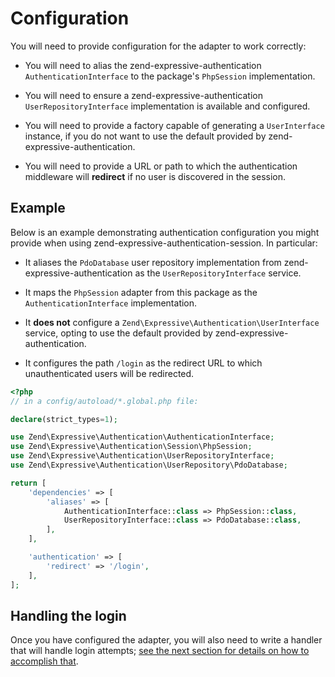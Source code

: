 # Configuration

You will need to provide configuration for the adapter to work correctly:

- You will need to alias the zend-expressive-authentication
  `AuthenticationInterface` to the package's `PhpSession` implementation.

- You will need to ensure a zend-expressive-authentication
  `UserRepositoryInterface` implementation is available and configured.

- You will need to provide a factory capable of generating a `UserInterface`
  instance, if you do not want to use the default provided by
  zend-expressive-authentication.

- You will need to provide a URL or path to which the authentication middleware
  will **redirect** if no user is discovered in the session.

## Example

Below is an example demonstrating authentication configuration you might provide
when using zend-expressive-authentication-session. In particular:

- It aliases the `PdoDatabase` user repository implementation from
  zend-expressive-authentication as the `UserRepositoryInterface` service.

- It maps the `PhpSession` adapter from this package as the
  `AuthenticationInterface` implementation.

- It **does not** configure a `Zend\Expressive\Authentication\UserInterface`
  service, opting to use the default provided by zend-expressive-authentication.

- It configures the path `/login` as the redirect URL to which unauthenticated
  users will be redirected.


```php
<?php
// in a config/autoload/*.global.php file:

declare(strict_types=1);

use Zend\Expressive\Authentication\AuthenticationInterface;
use Zend\Expressive\Authentication\Session\PhpSession;
use Zend\Expressive\Authentication\UserRepositoryInterface;
use Zend\Expressive\Authentication\UserRepository\PdoDatabase;

return [
    'dependencies' => [
        'aliases' => [
            AuthenticationInterface::class => PhpSession::class,
            UserRepositoryInterface::class => PdoDatabase::class,
        ],
    ],

    'authentication' => [
        'redirect' => '/login',
    ],
];
```

## Handling the login

Once you have configured the adapter, you will also need to write a handler that
will handle login attempts; [see the next section for details on how to
accomplish that](login-handler.md).
